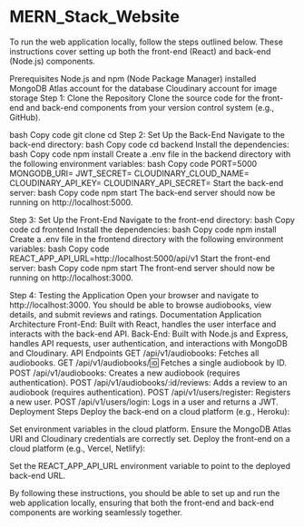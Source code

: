 ﻿# MERN_Stack_Website


 To run the web application locally, follow the steps outlined below. These instructions cover setting up both the front-end (React) and back-end (Node.js) components.

Prerequisites
Node.js and npm (Node Package Manager) installed
MongoDB Atlas account for the database
Cloudinary account for image storage
Step 1: Clone the Repository
Clone the source code for the front-end and back-end components from your version control system (e.g., GitHub).

bash
Copy code
git clone <repository-url>
cd <repository-directory>
Step 2: Set Up the Back-End
Navigate to the back-end directory:
bash
Copy code
cd backend
Install the dependencies:
bash
Copy code
npm install
Create a .env file in the backend directory with the following environment variables:
bash
Copy code
PORT=5000
MONGODB_URI=<your-mongodb-atlas-uri>
JWT_SECRET=<your-jwt-secret>
CLOUDINARY_CLOUD_NAME=<your-cloudinary-cloud-name>
CLOUDINARY_API_KEY=<your-cloudinary-api-key>
CLOUDINARY_API_SECRET=<your-cloudinary-api-secret>
Start the back-end server:
bash
Copy code
npm start
The back-end server should now be running on http://localhost:5000.

Step 3: Set Up the Front-End
Navigate to the front-end directory:
bash
Copy code
cd frontend
Install the dependencies:
bash
Copy code
npm install
Create a .env file in the frontend directory with the following environment variables:
bash
Copy code
REACT_APP_API_URL=http://localhost:5000/api/v1
Start the front-end server:
bash
Copy code
npm start
The front-end server should now be running on http://localhost:3000.

Step 4: Testing the Application
Open your browser and navigate to http://localhost:3000.
You should be able to browse audiobooks, view details, and submit reviews and ratings.
Documentation
Application Architecture
Front-End: Built with React, handles the user interface and interacts with the back-end API.
Back-End: Built with Node.js and Express, handles API requests, user authentication, and interactions with MongoDB and Cloudinary.
API Endpoints
GET /api/v1/audiobooks: Fetches all audiobooks.
GET /api/v1/audiobooks/:id: Fetches a single audiobook by ID.
POST /api/v1/audiobooks: Creates a new audiobook (requires authentication).
POST /api/v1/audiobooks/:id/reviews: Adds a review to an audiobook (requires authentication).
POST /api/v1/users/register: Registers a new user.
POST /api/v1/users/login: Logs in a user and returns a JWT.
Deployment Steps
Deploy the back-end on a cloud platform (e.g., Heroku):

Set environment variables in the cloud platform.
Ensure the MongoDB Atlas URI and Cloudinary credentials are correctly set.
Deploy the front-end on a cloud platform (e.g., Vercel, Netlify):

Set the REACT_APP_API_URL environment variable to point to the deployed back-end URL.

By following these instructions, you should be able to set up and run the web application locally, ensuring that both the front-end and back-end components are working seamlessly together.
